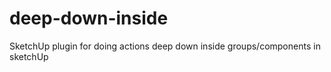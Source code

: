 # deep-down-inside
SketchUp plugin for doing actions deep down inside groups/components in sketchUp
